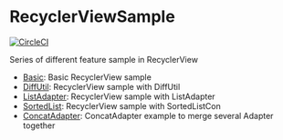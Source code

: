 # RecyclerViewSample

[![CircleCI](https://circleci.com/gh/Jintin/RecyclerViewSample.svg?style=shield)](https://circleci.com/gh/Jintin/RecyclerViewSample)

Series of different feature sample in RecyclerView

- [Basic](https://github.com/Jintin/RecyclerViewSample/tree/master/app): Basic RecyclerView sample
- [DiffUtil](https://github.com/Jintin/RecyclerViewSample/tree/master/diffutil): RecyclerView sample with DiffUtil
- [ListAdapter](https://github.com/Jintin/RecyclerViewSample/tree/master/listadapter): RecyclerView sample with ListAdapter
- [SortedList](https://github.com/Jintin/RecyclerViewSample/tree/master/sortadapter): RecyclerView sample with SortedListCon
- [ConcatAdapter](https://github.com/Jintin/RecyclerViewSample/tree/master/concatadapter): ConcatAdapter example to merge several Adapter together

